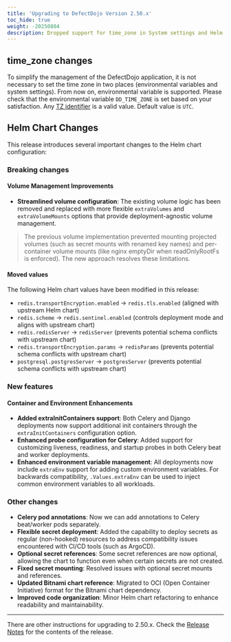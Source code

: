 ```yaml
---
title: 'Upgrading to DefectDojo Version 2.50.x'
toc_hide: true
weight: -20250804
description: Dropped support for time_zone in System settings and Helm chart changes.
---
```


## time_zone changes

To simplify the management of the DefectDojo application, it is not necessary to set the time zone in two places (environmental variables and system settings). From now on, environmental variable is supported.
Please check that the environmental variable `DD_TIME_ZONE` is set based on your satisfaction. Any [TZ identifier](https://en.wikipedia.org/wiki/List_of_tz_database_time_zones) is a valid value. Default value is `UTC`.

## Helm Chart Changes

This release introduces several important changes to the Helm chart configuration:

### Breaking changes

#### Volume Management Improvements

- **Streamlined volume configuration**: The existing volume logic has been removed and replaced with more flexible `extraVolumes` and `extraVolumeMounts` options that provide deployment-agnostic volume management.

> The previous volume implementation prevented mounting projected volumes (such as secret mounts with renamed key names) and per-container volume mounts (like nginx emptyDir when readOnlyRootFs is enforced).
> The new approach resolves these limitations.

#### Moved values

The following Helm chart values have been modified in this release:

- `redis.transportEncryption.enabled` → `redis.tls.enabled` (aligned with upstream Helm chart)
- `redis.scheme` → `redis.sentinel.enabled` (controls deployment mode and aligns with upstream chart)
- `redis.redisServer` → `redisServer` (prevents potential schema conflicts with upstream chart)
- `redis.transportEncryption.params` → `redisParams` (prevents potential schema conflicts with upstream chart)
- `postgresql.postgresServer` → `postgresServer` (prevents potential schema conflicts with upstream chart)

### New features

#### Container and Environment Enhancements

- **Added extraInitContainers support**: Both Celery and Django deployments now support additional init containers through the `extraInitContainers` configuration option.
- **Enhanced probe configuration for Celery**: Added support for customizing liveness, readiness, and startup probes in both Celery beat and worker deployments.
- **Enhanced environment variable management**: All deployments now include `extraEnv` support for adding custom environment variables. For backwards compatibility, `.Values.extraEnv` can be used to inject common environment variables to all workloads.

### Other changes

- **Celery pod annotations**: Now we can add annotations to Celery beat/worker pods separately.
- **Flexible secret deployment**: Added the capability to deploy secrets as regular (non-hooked) resources to address compatibility issues encountered with CI/CD tools (such as ArgoCD).
- **Optional secret references**: Some secret references are now optional, allowing the chart to function even when certain secrets are not created.
- **Fixed secret mounting**: Resolved issues with optional secret mounts and references.
- **Updated Bitnami chart reference**: Migrated to OCI (Open Container Initiative) format for the Bitnami chart dependency.
- **Improved code organization**: Minor Helm chart refactoring to enhance readability and maintainability.

---

There are other instructions for upgrading to 2.50.x. Check the [Release Notes](https://github.com/DefectDojo/django-DefectDojo/releases/tag/2.50.0) for the contents of the release.
